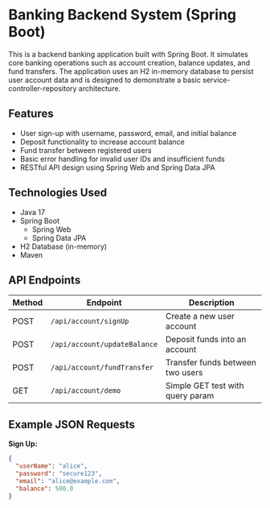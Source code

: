 # Banking Backend System (Spring Boot)

This is a backend banking application built with Spring Boot. It simulates core banking operations such as account creation, balance updates, and fund transfers. The application uses an H2 in-memory database to persist user account data and is designed to demonstrate a basic service-controller-repository architecture.

## Features

- User sign-up with username, password, email, and initial balance
- Deposit functionality to increase account balance
- Fund transfer between registered users
- Basic error handling for invalid user IDs and insufficient funds
- RESTful API design using Spring Web and Spring Data JPA

## Technologies Used

- Java 17
- Spring Boot
  - Spring Web
  - Spring Data JPA
- H2 Database (in-memory)
- Maven

## API Endpoints

| Method | Endpoint               | Description                         |
|--------|------------------------|-------------------------------------|
| POST   | `/api/account/signUp`       | Create a new user account           |
| POST   | `/api/account/updateBalance`| Deposit funds into an account       |
| POST   | `/api/account/fundTransfer` | Transfer funds between two users    |
| GET    | `/api/account/demo`         | Simple GET test with query param    |

## Example JSON Requests

**Sign Up:**
```json
{
  "userName": "alice",
  "password": "secure123",
  "email": "alice@example.com",
  "balance": 500.0
}
